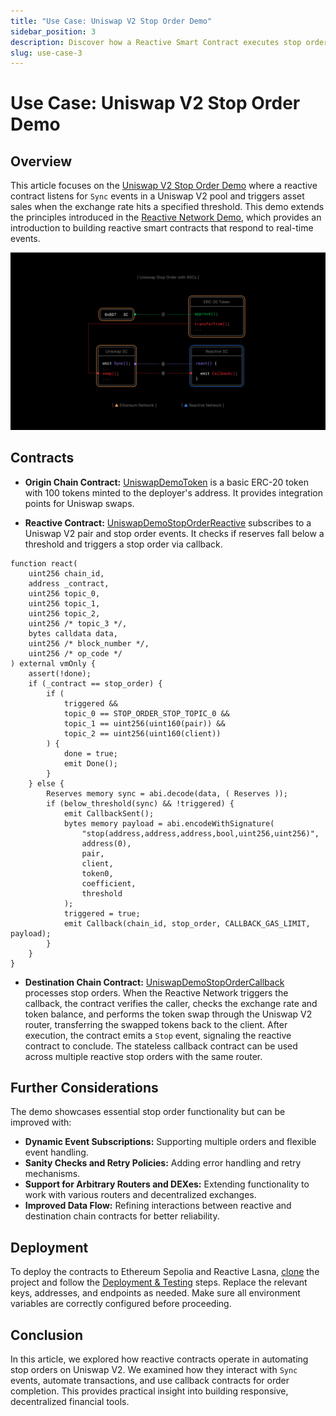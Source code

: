 ```yaml
---
title: "Use Case: Uniswap V2 Stop Order Demo"
sidebar_position: 3
description: Discover how a Reactive Smart Contract executes stop orders on Uniswap V2 pools, automating trade actions based on predefined conditions. Gain practical insights into its setup, functionality, and deployment.
slug: use-case-3
---
```


# Use Case: Uniswap V2 Stop Order Demo

## Overview

This article focuses on the [Uniswap V2 Stop Order Demo](https://github.com/Reactive-Network/reactive-smart-contract-demos/tree/main/src/demos/uniswap-v2-stop-order) where a reactive contract listens for `Sync` events in a Uniswap V2 pool and triggers asset sales when the exchange rate hits a specified threshold. This demo extends the principles introduced in the [Reactive Network Demo](./use-case-1.md), which provides an introduction to building reactive smart contracts that respond to real-time events.

![Uniswap V2 Stop Order](./img/uniswap-stop-order.jpg)

## Contracts

- **Origin Chain Contract:** [UniswapDemoToken](https://github.com/Reactive-Network/reactive-smart-contract-demos/blob/main/src/demos/uniswap-v2-stop-order/UniswapDemoToken.sol) is a basic ERC-20 token with 100 tokens minted to the deployer's address. It provides integration points for Uniswap swaps.

- **Reactive Contract:** [UniswapDemoStopOrderReactive](https://github.com/Reactive-Network/reactive-smart-contract-demos/blob/main/src/demos/uniswap-v2-stop-order/UniswapDemoStopOrderReactive.sol) subscribes to a Uniswap V2 pair and stop order events. It checks if reserves fall below a threshold and triggers a stop order via callback.

```solidity
function react(
    uint256 chain_id,
    address _contract,
    uint256 topic_0,
    uint256 topic_1,
    uint256 topic_2,
    uint256 /* topic_3 */,
    bytes calldata data,
    uint256 /* block_number */,
    uint256 /* op_code */
) external vmOnly {
    assert(!done);
    if (_contract == stop_order) {
        if (
            triggered &&
            topic_0 == STOP_ORDER_STOP_TOPIC_0 &&
            topic_1 == uint256(uint160(pair)) &&
            topic_2 == uint256(uint160(client))
        ) {
            done = true;
            emit Done();
        }
    } else {
        Reserves memory sync = abi.decode(data, ( Reserves ));
        if (below_threshold(sync) && !triggered) {
            emit CallbackSent();
            bytes memory payload = abi.encodeWithSignature(
                "stop(address,address,address,bool,uint256,uint256)",
                address(0),
                pair,
                client,
                token0,
                coefficient,
                threshold
            );
            triggered = true;
            emit Callback(chain_id, stop_order, CALLBACK_GAS_LIMIT, payload);
        }
    }
}
```

- **Destination Chain Contract:** [UniswapDemoStopOrderCallback](https://github.com/Reactive-Network/reactive-smart-contract-demos/blob/main/src/demos/uniswap-v2-stop-order/UniswapDemoStopOrderCallback.sol) processes stop orders. When the Reactive Network triggers the callback, the contract verifies the caller, checks the exchange rate and token balance, and performs the token swap through the Uniswap V2 router, transferring the swapped tokens back to the client. After execution, the contract emits a `Stop` event, signaling the reactive contract to conclude. The stateless callback contract can be used across multiple reactive stop orders with the same router.

## Further Considerations

The demo showcases essential stop order functionality but can be improved with:

- **Dynamic Event Subscriptions:** Supporting multiple orders and flexible event handling.
- **Sanity Checks and Retry Policies:** Adding error handling and retry mechanisms.
- **Support for Arbitrary Routers and DEXes:** Extending functionality to work with various routers and decentralized exchanges.
- **Improved Data Flow:** Refining interactions between reactive and destination chain contracts for better reliability.

## Deployment

To deploy the contracts to Ethereum Sepolia and Reactive Lasna, [clone](https://github.com/Reactive-Network/reactive-smart-contract-demos/tree/main) the project and follow the [Deployment & Testing](https://github.com/Reactive-Network/reactive-smart-contract-demos/tree/main/src/demos/uniswap-v2-stop-order) steps. Replace the relevant keys, addresses, and endpoints as needed. Make sure all environment variables are correctly configured before proceeding.

## Conclusion

In this article, we explored how reactive contracts operate in automating stop orders on Uniswap V2. We examined how they interact with `Sync` events, automate transactions, and use callback contracts for order completion. This provides practical insight into building responsive, decentralized financial tools.